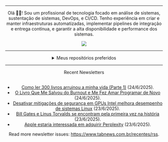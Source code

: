 <div align="center">
<hr>
<p>Olá 👋🏾! Sou um profissional de tecnologia focado em análise de sistemas, sustentação de sistemas, DevOps, e CI/CD. Tenho experiência em criar e manter infraestruturas automatizadas, implementar pipelines de integração e entrega contínua, e garantir a alta disponibilidade e performance dos sistemas.</p>
  <img src="https://media.giphy.com/media/yAGIvCiwPJn5C/giphy.gif">
<hr>
  <details>
  <summary>Meus repositórios preferidos</summary>
  <br />
  Alguns dos meus melhores repositórios:
  <br />
<br />
  <ul><li><a href=https://github.com/commitgeist/aluratube target="_blank" rel="noopener noreferrer">commitgeist/aluratube</a> (<b>0</b> ✨ and <b>0</b> 🍴): Aluratube - Desenvolvido durante a imersão React da Alura no final de 2022</li><li><a href=https://github.com/commitgeist/nlw-ia target="_blank" rel="noopener noreferrer">commitgeist/nlw-ia</a> (<b>0</b> ✨ and <b>0</b> 🍴): Projeto desenvolvido durante a NLW IA - Usando a API da OPENAI</li><li><a href=https://github.com/commitgeist/nlw-journey-ia target="_blank" rel="noopener noreferrer">commitgeist/nlw-journey-ia</a> (<b>0</b> ✨ and <b>0</b> 🍴): NLW IA - Agent de viagens usando python + langchain + GPT</li>
<li>More coming soon :).</li>
</ul>
  </details>
  <hr/>
    <summary>Recent Newsletters</summary>
  <br />
  <ul>
    <li><a href=https://www.tabnews.com.br/mateussiilva/como-ler-300-livros-arruinou-a-minha-vida-parte-1 target="_blank" rel="noopener noreferrer">Como ler 300 livros arruinou a minha vida (Parte 1)</a> (24/6/2025).</li><li><a href=https://www.tabnews.com.br/kaiqueramos/o-livro-que-me-salvou-do-burnout-e-me-fez-amar-programar-de-novo target="_blank" rel="noopener noreferrer">O Livro Que Me Salvou do Burnout e Me Fez Amar Programar de Novo</a> (24/6/2025).</li><li><a href=https://www.tabnews.com.br/NewsletterOficial/desativar-mitigacoes-de-seguranca-em-gpus-intel-melhora-desempenho-de-sistemas-linux target="_blank" rel="noopener noreferrer">Desativar mitigações de segurança em GPUs Intel melhora desempenho de sistemas Linux</a> (23/6/2025).</li><li><a href=https://www.tabnews.com.br/NewsletterOficial/bill-gates-e-linus-torvalds-se-encontram-pela-primeira-vez-na-historia target="_blank" rel="noopener noreferrer">Bill Gates e Linus Torvalds se encontram pela primeira vez na história</a> (23/6/2025).</li><li><a href=https://www.tabnews.com.br/NewsletterOficial/apple-estaria-interessada-em-adquirir-perplexity target="_blank" rel="noopener noreferrer">Apple estaria interessada em adquirir Perplexity</a> (23/6/2025).</li>
  </ul>
<p>Read more newsletter issues: <a href="https://www.tabnews.com.br/recentes/rss">https://www.tabnews.com.br/recentes/rss</a>.</p>
  </details>
